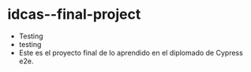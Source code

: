 # idcas--final-project

* Testing
* testing
* Este es el proyecto final de lo aprendido en el diplomado de Cypress e2e.